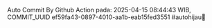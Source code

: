 Auto Commit By Github Action pada: 2025-04-15 08:44:43 WIB, COMMIT_UUID ef59fa43-0897-4010-aa1b-eab15fed3551 #autohijau🗿
